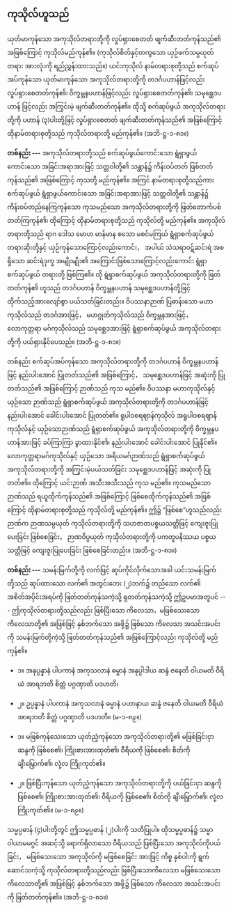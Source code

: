 ## ကုသိုလ်ဟူသည်

ယုတ်မာကုန်သော အကုသိုလ်တရားတို့ကို လှုပ်ရှားစေတတ် ဖျက်ဆီးတတ်ကုန်သည်၏ အဖြစ်ကြောင့် ကုသိုလ်မည်ကုန်၏။ 
(ကုသိုလ်စိတ်နှင့်တကွသော ယှဉ်ဖက်သမ္ပယုတ်တရား အားလုံးကို ရည်ညွှန်းထားသည်။) 
ယင်းကုသိုလ် နာမ်တရားစုတို့သည် စက်ဆုပ်အပ်ကုန်သော ယုတ်မာကုန်သော အကုသိုလ်တရားတို့ကို တဒင်္ဂပဟာန်ဖြင့်လည်း လှုပ်ရှားစေတတ်ကုန်၏၊ ဝိက္ခမ္ဘနပဟာန်ဖြင့်လည်း လှုပ်ရှားစေတတ်ကုန်၏၊ သမုစ္ဆေဒပဟာန် ဖြင့်လည်း အကြွင်းမဲ့ ဖျက်ဆီးတတ်ကုန်၏။ 
ထိုသို့ စက်ဆုပ်ဖွယ် အကုသိုလ်တရားတို့ကို ပဟာန် (၃)ပါးတို့ဖြင့် လှုပ်ရှားစေတတ် ဖျက်ဆီးတတ်ကုန်သည်၏ အဖြစ်ကြောင့် ထိုနာမ်တရားစုတို့သည် ကုသိုလ်တရားတို့ မည်ကုန်၏။
<r>(အဘိ-ဋ္ဌ-၁-၈၁။)</r>

**တစ်နည်း ---** အကုသိုလ်တရားတို့သည် စက်ဆုပ်ဖွယ်ကောင်းသော ရွံရှာဖွယ်ကောင်းသော အခြင်းအရာအားဖြင့် သတ္တဝါတို့၏ သန္တာန်၌ ကိန်းဝပ်တတ် ဖြစ်တတ်ကုန်သည်၏ အဖြစ်ကြောင့် ကုသတို့ မည်ကုန်၏။ 
အကြင် နာမ်တရားစုတို့သည်ကား စက်ဆုပ်ဖွယ် ရွံရှာဖွယ်ကောင်းသော အခြင်းအရာအားဖြင့် သတ္တဝါတို့၏ သန္တာန်၌ ကိန်းဝပ်တည်နေကြကုန်သော ကုသမည်သော အကုသိုလ်တရားတို့ကို ဖြတ်တောက်ပစ်တတ်ကြကုန်၏၊ ထိုကြောင့် ထိုနာမ်တရားစုတို့သည် ကုသိုလ်တို့ မည်ကုန်၏။ 
အကုသိုလ်တရားတို့သည် ရာဂ ဒေါသ မောဟ မာန်မာန စသော မစင်မကြယ် ရွံရှာစက်ဆုပ်ဖွယ် တရားဆိုးတို့နှင့် ယှဉ်ကုန်သောကြောင့်လည်းကောင်း， အပါယ် သံသရာဝဋ်ဆင်းရဲ အစရှိသော ဆင်းရဲဒုက္ခ အမျိုးမျိုး၏ အကြောင်းဖြစ်သောကြောင့်လည်းကောင်း ရွံရှာစက်ဆုပ်ဖွယ် တရားတို့ ဖြစ်ကြ၏။ 
ထို ရွံရှာစက်ဆုပ်ဖွယ် အကုသိုလ်တရားတို့ကို ဖြတ်တတ်ကုန်၏ ဟူသည် တဒင်္ဂပဟာန် ဝိက္ခမ္ဘနပဟာန် သမုစ္ဆေဒပဟာန်တို့ဖြင့် ထိုက်သည့်အားလျော်စွာ ပယ်သတ်ခြင်းတည်း။ 
ဝိပဿနာဉာဏ် ပြဓာန်းသော မဟာကုသိုလ်သည် တဒင်္ဂအားဖြင့်， မဟဂ္ဂုတ်ကုသိုလ်သည် ဝိက္ခမ္ဘနအားဖြင့်， လောကုတ္တရာ မဂ်ကုသိုလ်သည် သမုစ္ဆေဒအားဖြင့် ရွံရှာစက်ဆုပ်ဖွယ် အကုသိုလ်တရားတို့ကို ပယ်ရှားနိုင်ပေသည်။
<r>(အဘိ-ဋ္ဌ-၁-၈၁။)</r>

တစ်နည်း စက်ဆုပ်အပ်ကုန်သော အကုသိုလ်တရားတို့ကို တဒင်္ဂပဟာန် ဝိက္ခမ္ဘနပဟာန်ဖြင့် နည်းပါးအောင် ပြုတတ်သည်၏ အဖြစ်ကြောင့်， သမုစ္ဆေဒပဟာန်ဖြင့် အဆုံးကို ပြုတတ်သည်၏ အဖြစ်ကြောင့် ဉာဏ်သည် ကုသ မည်၏။ 
ဝိပဿနာ မဟာကုသိုလ်နှင့် ယှဉ်သော ဉာဏ်သည် ရွံရှာစက်ဆုပ်ဖွယ် အကုသိုလ်တရားတို့ကို တဒင်္ဂပဟာန်ဖြင့် နည်းပါးအောင် ခေါင်းပါးအောင် ပြုတတ်၏။ 
ရူပါဝစရဈာန်ကုသိုလ် အရူပါဝစရဈာန်ကုသိုလ်နှင့် ယှဉ်သောဉာဏ်သည် ရွံရှာစက်ဆုပ်ဖွယ် အကုသိုလ်တရားတို့ကို ဝိက္ခမ္ဘနပဟာန်အားဖြင့် ခပ်ကြာကြာ ခွာထားနိုင်၏၊ နည်းပါးအောင် ခေါင်းပါးအောင် ပြုနိုင်၏။ 
လောကုတ္တရာမဂ်ကုသိုလ်နှင့် ယှဉ်သော အရိယမဂ်ဉာဏ်သည် ရွံရှာစက်ဆုပ်ဖွယ် အကုသိုလ်တရားတို့ကို အကြွင်းမဲ့ပယ်သတ်ခြင်း သမုစ္ဆေဒပဟာန်ဖြင့် အဆုံးကို ပြုတတ်၏။ 
ထိုကြောင့် ယင်းဉာဏ် အသီးအသီးသည် ကုသ မည်၏။ 
ကုသမည်သော ဉာဏ်သည် ရယူထိုက်ကုန်သည်၏ အဖြစ်ကြောင့် ဖြစ်စေထိုက်ကုန်သည်၏ အဖြစ်ကြောင့် ထိုနာမ်တရားစုတို့သည် ကုသိုလ်တို့ မည်ကုန်၏။ 
ဤ၌ “ဖြစ်စေ”ဟူသည်လည်း ဉာဏ်က ဉာဏသမ္ပယုတ် ကုသိုလ်တရားတို့ကို သဟဇာတပစ္စယသတ္တိဖြင့် ကျေးဇူးပြုပေးခြင်း ဖြစ်စေခြင်း， ဉာဏဝိပ္ပယုတ် ကုသိုလ်တရားတို့ကို ပကတူပနိဿယ ပစ္စယသတ္တိဖြင့် ကျေးဇူးပြုပေးခြင်း ဖြစ်စေခြင်းတည်း။ (အဘိ-ဋ္ဌ-၁-၈၁။)

**တစ်နည်း ---** သမန်းမြက်တို့ကို လက်ဖြင့် ဆုပ်ကိုင်လိုက်သောအခါ ယင်းသမန်းမြက်တို့သည် ဆုပ်ထားသော လက်၏ အတွင်းဘေး (၂)ဘက်၌ တည်သော လက်၏ အစိတ်အပိုင်းအရပ်ကို ဖြတ်တတ်ကုန်သကဲ့သို့ ရှတတ်ကုန်သကဲ့သို့ ဤဥပမာအတူပင် --- ဤကုသိုလ်တရားတို့သည်လည်း ဖြစ်ပြီးသော ကိလေသာ，မဖြစ်သေးသော ကိလေသာတို့၏ အဖြစ်ဖြင့် နှစ်ဘက်သော အဖို့၌ ဖြစ်သော ကိလေသာ အသင်းအပင်းကို သမန်းမြက်တို့ကဲ့သို့ ဖြတ်တတ်ကုန်သည်၏ အဖြစ်ကြောင့်လည်း ကုသိုလ်တို့ မည်ကုန်၏။

- ၁။ အနုပ္ပန္နာနံ ပါပကာနံ အကုသလာနံ ဓမ္မာနံ အနုပ္ပါဒါယ ဆန္ဒံ ဇနေတိ ဝါယမတိ ဝီရိယံ အာရဘတိ စိတ္တံ ပဂ္ဂဏှာတိ ပဒဟတိ၊

- ၂။ ဥပ္ပန္နာနံ ပါပကာနံ အကုသလာနံ ဓမ္မာနံ ပဟာနာယ ဆန္ဒံ ဇနေတိ ဝါယမတိ ဝီရိယံ အာရဘတိ စိတ္တံ ပဂ္ဂဏှာတိ ပဒဟတိ။ (မ-၁-၈၉။)

- ၁။ မဖြစ်ကုန်သေးသော ယုတ်ညံ့ကုန်သော အကုသိုလ်တရားတို့၏ မဖြစ်ခြင်းငှာ ဆန္ဒကို ဖြစ်စေ၏၊ ကြိုးစားအားထုတ်၏၊ ဝီရိယကို ဖြစ်စေ၏၊ စိတ်ကို ချီးမြှောက်၏၊ လုံ့လ ကြိုးကုတ်၏။

- ၂။ ဖြစ်ပြီးကုန်သော ယုတ်ညံ့ကုန်သော အကုသိုလ်တရားတို့ကို ပယ်ခြင်းငှာ ဆန္ဒကို ဖြစ်စေ၏၊ ကြိုးစားအားထုတ်၏၊ ဝီရိယကို ဖြစ်စေ၏၊ စိတ်ကို ချီးမြှောက်၏၊ လုံ့လ ကြိုးကုတ်၏။ (မ-၁-၈၉။)

သမ္မပ္ပဓာန် (၄)ပါးတို့တွင် ဤသမ္မပ္ပဓာန် (၂)ပါးကို သတိပြုပါ။ 
ထိုသမ္မပ္ပဓာန်၌ သမ္မာဝါယာမမဂ္ဂင် အဆင့်သို့ ရောက်ရှိလာသော ဝီရိယသည် ဖြစ်ပြီးသော အကုသိုလ်ကိုပယ်ခြင်း， မဖြစ်သေးသော အကုသိုလ်ကို မဖြစ်စေခြင်း အားဖြင့် ကိစ္စ နှစ်ပါးကို ရွက်ဆောင်သကဲ့သို့ ကုသိုလ်တရားတို့သည်လည်း ဖြစ်ပြီးသောကိလေသာ မဖြစ်သေးသော ကိလေသာတို့၏ အဖြစ်ဖြင့် နှစ်ဘက်သော အဖို့၌ ဖြစ်သော ကိလေသာ အသင်းအပင်းကို ဖြတ်တတ်ကုန်၏။
<r>(အဘိ-ဋ္ဌ-၁-၈၁။)</r>